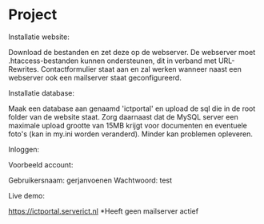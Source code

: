# Project

Installatie website:

Download de bestanden en zet deze op de webserver. De webserver moet .htaccess-bestanden kunnen ondersteunen, dit in verband met URL-Rewrites. Contactformulier staat aan en zal werken wanneer naast een webserver ook een mailserver staat geconfigureerd.


Installatie database:

Maak een database aan genaamd 'ictportal' en upload de sql die in de root folder van de website staat. Zorg daarnaast dat de MySQL server een maximale upload grootte van 15MB krijgt voor documenten en eventuele foto's (kan in my.ini worden veranderd). Minder kan problemen opleveren.


Inloggen:

Voorbeeld account:

Gebruikersnaam: gerjanvoenen
Wachtwoord: test


Live demo:

https://ictportal.serverict.nl
*Heeft geen mailserver actief 
